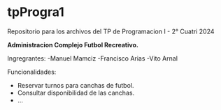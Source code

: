 # tpProgra1
Repositorio para los archivos del TP de Programacion I - 2° Cuatri 2024

**Administracion Complejo Futbol Recreativo.**

Ingregrantes:
  -Manuel Mamciz
  -Francisco Arias
  -Vito Arnal

Funcionalidades:
  - Reservar turnos para canchas de futbol.
  - Consultar disponibilidad de las canchas.
  - ...
